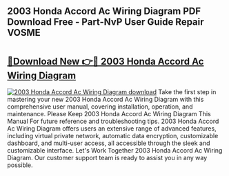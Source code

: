 ## 2003 Honda Accord Ac Wiring Diagram PDF Download Free - Part-NvP User Guide Repair VOSME

# <h2><a href="http://dfufa9z.blite.top/?on=2003+Honda+Accord+Ac+Wiring+Diagram">🔗Download New 👉🔴 2003 Honda Accord Ac Wiring Diagram</a></h2>

[![2003 Honda Accord Ac Wiring Diagram download](https://i.imgur.com/lujVjoI.png)](http://dfufa9z.blite.top/?on=2003+Honda+Accord+Ac+Wiring+Diagram)
Take the first step in mastering your new 2003 Honda Accord Ac Wiring Diagram with this comprehensive user manual, covering installation, operation, and maintenance. Please Keep 2003 Honda Accord Ac Wiring Diagram This Manual For future reference and troubleshooting tips. 2003 Honda Accord Ac Wiring Diagram offers users an extensive range of advanced features, including virtual private network, automatic data encryption, customizable dashboard, and multi-user access, all accessible through the sleek and customizable interface. Let's Work Together 2003 Honda Accord Ac Wiring Diagram. Our customer support team is ready to assist you in any way possible.
